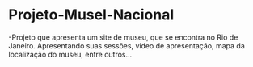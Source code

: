 # Projeto-Musel-Nacional

-Projeto que apresenta um site de museu, que se encontra no Rio de Janeiro. Apresentando suas sessões, vídeo de apresentação, mapa da localização do museu, entre outros...
